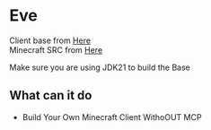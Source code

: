 # Eve

Client base from [Here](https://github.com/sucj/cubk1-ClientBase-patched/)<br>
Minecraft SRC from [Here](https://github.com/Izikie/Radiant)<br>

Make sure you are using JDK21 to build the Base

## What can it do
- Build Your Own Minecraft Client WithoOUT MCP